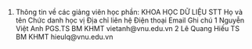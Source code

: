 1. Thông tin về các giảng viên học phần: KHOA HỌC DỮ LIỆU
STT Họ và tên Chức danh học vị Địa chỉ liên hệ Điện thoại Email Ghi chú 1 Nguyễn Việt Anh PGS.TS BM KHMT vietanh\@vnu.edu.vn
2 Lê Quang Hiếu TS BM KHMT hieulq\@vnu.edu.vn

